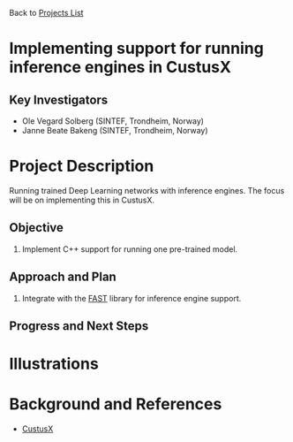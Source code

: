 Back to [Projects List](../../README.md#ProjectsList)

# Implementing support for running inference engines in CustusX

## Key Investigators

- Ole Vegard Solberg (SINTEF, Trondheim, Norway)
- Janne Beate Bakeng (SINTEF, Trondheim, Norway)

# Project Description

<!-- Add a short paragraph describing the project. -->
Running trained Deep Learning networks with inference engines. The focus will be on implementing this in CustusX.

## Objective

<!-- Describe here WHAT you would like to achieve (what you will have as end result). -->

1. Implement C++ support for running one pre-trained model.

## Approach and Plan

<!-- Describe here HOW you would like to achieve the objectives stated above. -->

1. Integrate with the [FAST](https://github.com/smistad/FAST) library for inference engine support.

## Progress and Next Steps

<!-- Update this section as you make progress, describing of what you have ACTUALLY DONE. If there are specific steps that you could not complete then you can describe them here, too. -->


# Illustrations

<!-- Add pictures and links to videos that demonstrate what has been accomplished.
![Description of picture](Example2.jpg)
![Some more images](Example2.jpg)
-->

# Background and References

<!-- If you developed any software, include link to the source code repository. If possible, also add links to sample data, and to any relevant publications. -->
- [CustusX](https://www.custusx.org)
